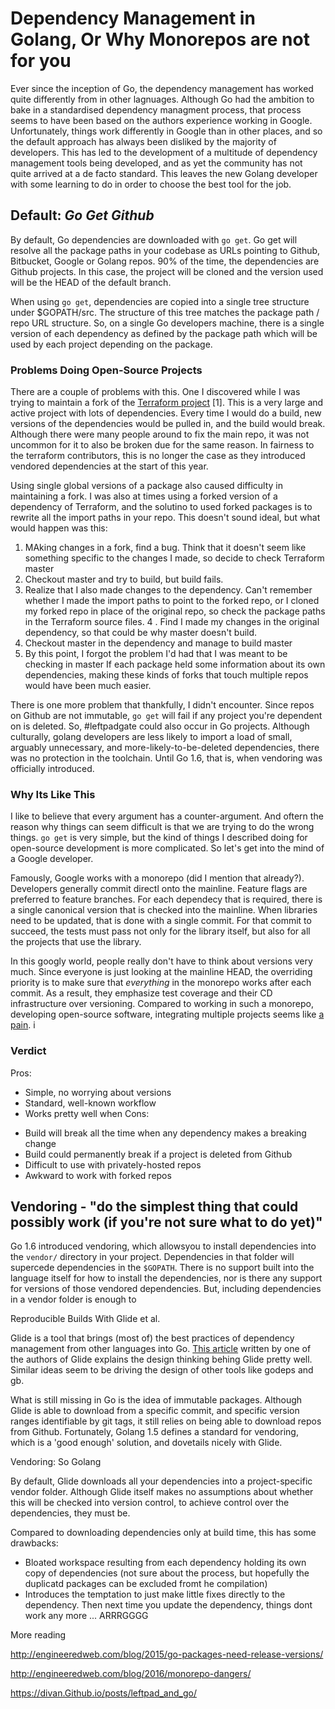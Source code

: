 # Dependency Management in Golang, Or Why Monorepos are not for you

Ever since the inception of Go, the dependency management has worked quite differently from in other lagnuages. Although Go had the ambition to bake in a standardised dependency managment process, that process seems to have been based on the authors experience working in Google. Unfortunately, things work differently in Google than in other places, and so the default approach has always been disliked by the majority of developers. This has led to the development of a multitude of dependency management tools being developed, and as yet the community has not quite arrived at a de facto standard. This leaves the new Golang developer with some learning to do in order to choose the best tool for the job.

## Default: *Go Get Github*

By default, Go dependencies are downloaded with `go get`. Go get will resolve all the package paths in your codebase as URLs pointing to Github, Bitbucket, Google or Golang repos. 90% of the time, the dependencies are Github projects. In this case, the project will be cloned and the version used will be the HEAD of the default branch. 

When using `go get`, dependencies are copied into a single tree structure under $GOPATH/src. The structure of this tree matches the package path / repo URL structure. So, on a single Go developers machine, there is a single version of each dependency as defined by the package path which will be used by each project depending on the package. 

### Problems Doing Open-Source Projects

There are a couple of problems with this. One I discovered while I was trying to maintain a fork of the [Terraform project](github.com/hashicorp/terraform) [1]. This is a very large and active project with lots of dependencies. Every time I would do a build, new versions of the dependencies would be pulled in, and the build would break. Although there were many people around to fix the main repo, it was not uncommon for it to also be broken due for the same reason. In fairness to the terraform contributors, this is no longer the case as they introduced vendored dependencies at the start of this year. 

Using single global versions of a package also caused difficulty in maintaining a fork. I was also at times using a forked version of a dependency of Terraform, and the solutino to used forked packages is to rewrite all the import paths in your repo. This doesn't sound ideal, but what would happen was this:
  1. MAking changes in a fork, find a bug. Think that it doesn't seem like something specific to the changes I made, so decide to check Terraform master
  2. Checkout master and try to build, but build fails. 
  3. Realize that I also made changes to the dependency. Can't remember whether I made the import paths to point to the forked repo, or I cloned my forked repo in place of the original repo, so check the package paths in the Terraform source files. 
  4 . Find I made my changes in the original dependency, so that could be why master doesn't build.
  5. Checkout master in the dependency and manage to build master
  6. By this point, I forgot the problem I'd had that I was meant to be checking in master
If each package held some information about its own dependencies, making these kinds of forks that touch multiple repos would have been much easier.

There is one more problem that thankfully, I didn't encounter. Since repos on Github are not immutable, `go get` will fail if any project you're dependent on is deleted. So, #leftpadgate could also occur in Go projects. Although culturally, golang developers are less likely to import a load of small, arguably unnecessary, and more-likely-to-be-deleted dependencies, there was no protection in the toolchain. Until Go 1.6, that is, when vendoring was officially introduced.

### Why Its Like This

I like to believe that every argument has a counter-argument. And oftern the reason why things can seem difficult is that we are trying to do the wrong things. `go get` is very simple, but the kind of things I described doing for open-source development is more complicated. So let's get into the mind of a Google developer.

Famously, Google works with a monorepo (did I mention that already?). Developers generally commit directl onto the mainline. Feature flags are preferred to feature branches. For each dependecy that is required, there is a single canonical version that is checked into the mainline. When libraries need to be updated, that is done with a single commit. For that commit to succeed, the tests must pass not only for the library itself, but also for all the projects that use the library.

In this googly world, people really don't have to think about versions very much. Since everyone is just looking at the mainline HEAD, the overriding priority is to make sure that *everything* in the monorepo works after each commit. As a result, they emphasize test coverage and their CD infrastructure over versioning. Compared to working in such a monorepo, developing open-source software, integrating multiple projects seems like [a pain](https://github.com/chrisvana/repobuild/wiki/Motivation). i

### Verdict

Pros:
+ Simple, no worrying about versions
+ Standard, well-known workflow
+ Works pretty well when 
Cons:
- Build will break all the time when any dependency makes a breaking change
- Build could permanently break if a project is deleted from Github
- Difficult to use with privately-hosted repos
- Awkward to work with forked repos

## Vendoring - "do the simplest thing that could possibly work (if you're not sure what to do yet)"

Go 1.6 introduced vendoring, which allowsyou to install dependencies into the `vendor/` directory in your project. Dependencies in that folder will supercede dependencies in the `$GOPATH`. There is no support built into the language itself for how to install the dependencies, nor is there any support for versions of those vendored dependencies. But, including dependencies in a vendor folder is enough to 

Reproducible Builds With Glide et al.

Glide is a tool that brings (most of) the best practices of dependency management from other languages into Go. [This article](https://medium.com/@sdboyer/so-you-want-to-write-a-package-manager-4ae9c17d9527#.vncgoe4yu) written by one of the authors of Glide explains the design thinking behing Glide pretty well. Similar ideas seem to be driving the design of other tools like godeps and gb. 

What is still missing in Go is the idea of immutable packages. Although Glide is able to download from a specific commit, and specific version ranges identifiable by git tags, it still relies on being able to download repos from Github. Fortunately, Golang 1.5 defines a standard for vendoring, which is a 'good enough' solution, and dovetails nicely with Glide.

Vendoring: So Golang

By default, Glide downloads all your dependencies into a project-specific vendor folder. Although Glide itself makes no assumptions about whether this will be checked into version control, to achieve control over the dependencies, they must be.

Compared to downloading dependencies only at build time, this has some drawbacks:
 - Bloated workspace resulting from each dependency holding its own copy of dependencies (not sure about the process, but hopefully the duplicatd packages can be excluded fromt he compilation)
 - Introduces the temptation to just make little fixes directly to the dependency. Then next time you update the dependency, things dont work any more ... ARRRGGGG






More reading

http://engineeredweb.com/blog/2015/go-packages-need-release-versions/

http://engineeredweb.com/blog/2016/monorepo-dangers/

https://divan.Github.io/posts/leftpad_and_go/

